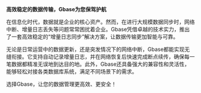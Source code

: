 **高效稳定的数据传输，Gbase为您保驾护航**

在信息化时代，数据就是企业的核心资产。然而，在进行大规模数据同步时，网络中断、增量日志丢失等问题常常困扰着企业。Gbase凭借卓越的技术实力，推出了一套高效稳定的“增量日志同步”解决方案，让数据传输更加智能与可靠。

无论是日常运营中的数据更新，还是突发情况下的网络中断，Gbase都能实现无缝衔接。它支持自动记录增量日志，并在网络恢复后快速完成断点续传，确保每一笔数据都精准无误地到达目的地。此外，Gbase还具备强大的兼容性和灵活性，能够轻松对接各类数据库系统，满足不同场景下的需求。

选择Gbase，让您的数据管理更高效、更安全！
